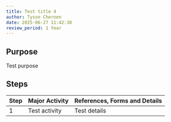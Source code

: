 ```yaml
---
title: Test title 4
author: Tyson Chernen
date: 2025-06-27 11:42:30
review_period: 1 Year
---
```


## Purpose
Test purpose

## Steps

| Step | Major Activity | References, Forms and Details |
|------|----------------|-------------------------------|
| 1 | Test activity | Test details |
